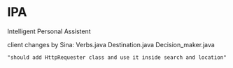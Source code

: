 # IPA
Intelligent Personal Assistent

client changes by Sina: 
    Verbs.java
    Destination.java
    Decision_maker.java
    
    "should add HttpRequester class and use it inside search and location"
